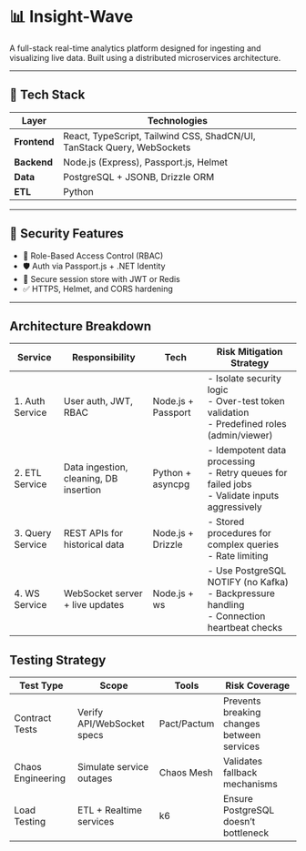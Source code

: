 # 📊 Insight-Wave

A full-stack real-time analytics platform designed for ingesting and visualizing live data. Built using a distributed microservices architecture.

---

## 🚀 Tech Stack

| Layer        | Technologies |
|--------------|--------------|
| **Frontend** | React, TypeScript, Tailwind CSS, ShadCN/UI, TanStack Query, WebSockets |
| **Backend**  | Node.js (Express), Passport.js, Helmet       |
| **Data**     | PostgreSQL + JSONB, Drizzle ORM |
| **ETL**      | Python  |

---

## 🔐 Security Features

- 👥 Role-Based Access Control (RBAC)
- 🛡️ Auth via Passport.js + .NET Identity
- 🧠 Secure session store with JWT or Redis
- ✅ HTTPS, Helmet, and CORS hardening

---

## Architecture Breakdown

| Service          | Responsibility                         | Tech               | Risk Mitigation Strategy                                                                         |
|------------------|----------------------------------------|--------------------|--------------------------------------------------------------------------------------------------|
| 1. Auth Service  | User auth, JWT, RBAC                   | Node.js + Passport | - Isolate security logic<br>- Over-test token validation<br>- Predefined roles (admin/viewer)    |
| 2. ETL Service   | Data ingestion, cleaning, DB insertion | Python + asyncpg	 | - Idempotent data processing<br>- Retry queues for failed jobs<br>- Validate inputs aggressively |
| 3. Query Service | REST APIs for historical data          | Node.js + Drizzle	 | - Stored procedures for complex queries<br>- Rate limiting                                       |
| 4. WS Service    | WebSocket server + live updates        | Node.js + ws	 | - Use PostgreSQL NOTIFY (no Kafka)<br>- Backpressure handling<br>- Connection heartbeat checks   |

## Testing Strategy 

| Test Type	    | Scope                      | Tools	| Risk Coverage                              |
|-------------------|----------------------------|--------------|--------------------------------------------|
| Contract Tests    | Verify API/WebSocket specs | Pact/Pactum	| Prevents breaking changes between services |
| Chaos Engineering | Simulate service outages   | Chaos Mesh   | Validates fallback mechanisms              |
| Load Testing	    | ETL + Realtime services	 | k6	        |Ensure PostgreSQL doesn’t bottleneck        |    
